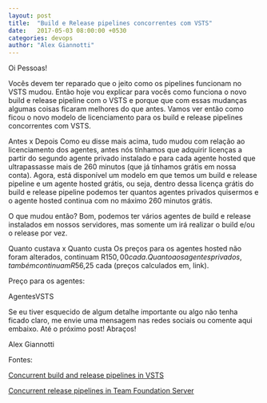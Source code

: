 ```yaml
---
layout: post
title:  "Build e Release pipelines concorrentes com VSTS"
date:   2017-05-03 08:00:00 +0530
categories: devops
author: "Alex Giannotti"
---
```


Oi Pessoas!

Vocês devem ter reparado que o jeito como os pipelines funcionam no VSTS mudou. Então hoje vou explicar para vocês como funciona o novo build e release pipeline com o VSTS e porque que com essas mudanças algumas coisas ficaram melhores do que antes. Vamos ver então como ficou o novo modelo de licenciamento para os build e release pipelines concorrentes com VSTS.

Antes x Depois
Como eu disse mais acima, tudo mudou com relação ao licenciamento dos agentes, antes nós tínhamos que adquirir licenças a partir do segundo agente privado instalado e para cada agente hosted que ultrapassasse mais de 260 minutos (que já tínhamos grátis em nossa conta). Agora, está disponível um modelo em que temos um build e release pipeline e um agente hosted grátis, ou seja, dentro dessa licença grátis do build e release pipeline podemos ter quantos agentes privados quisermos e o agente hosted continua com no máximo 260 minutos grátis.

O que mudou então? Bom, podemos ter vários agentes de build e release instalados em nossos servidores, mas somente um irá realizar o build e/ou o release por vez.

 

Quanto custava x Quanto custa
Os preços para os agentes hosted não foram alterados, continuam R$150,00 cada. Quanto aos agentes privados, também continuam R$56,25 cada (preços calculados em, link).

Preço para os agentes:

AgentesVSTS

Se eu tiver esquecido de algum detalhe importante ou algo não tenha ficado claro, me envie uma mensagem nas redes sociais ou comente aqui embaixo. Até o próximo post! Abraços!

Alex Giannotti

Fontes:

[Concurrent build and release pipelines in VSTS](https://www.visualstudio.com/en-us/docs/build/concepts/licensing/concurrent-pipelines-ts)

[Concurrent release pipelines in Team Foundation Server](https://www.visualstudio.com/en-us/docs/build/concepts/licensing/concurrent-pipelines-tfs)